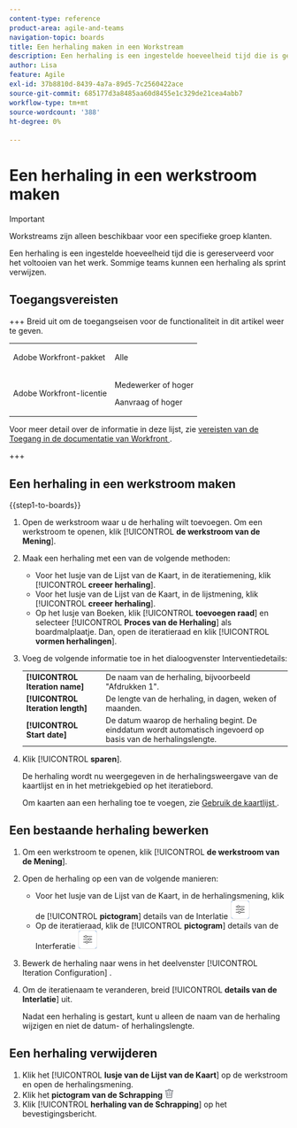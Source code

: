 ```yaml
---
content-type: reference
product-area: agile-and-teams
navigation-topic: boards
title: Een herhaling maken in een Workstream
description: Een herhaling is een ingestelde hoeveelheid tijd die is gereserveerd voor het voltooien van het werk. Sommige teams kunnen een herhaling als sprint verwijzen.
author: Lisa
feature: Agile
exl-id: 37b8810d-8439-4a7a-89d5-7c2560422ace
source-git-commit: 685177d3a8485aa60d8455e1c329de21cea4abb7
workflow-type: tm+mt
source-wordcount: '388'
ht-degree: 0%

---
```


# Een herhaling in een werkstroom maken

>[!IMPORTANT]
>
>Workstreams zijn alleen beschikbaar voor een specifieke groep klanten.

Een herhaling is een ingestelde hoeveelheid tijd die is gereserveerd voor het voltooien van het werk. Sommige teams kunnen een herhaling als sprint verwijzen.

## Toegangsvereisten

+++ Breid uit om de toegangseisen voor de functionaliteit in dit artikel weer te geven.

<table style="table-layout:auto"> 
 <col> 
 <col> 
 <tbody> 
  <tr> 
   <td role="rowheader">Adobe Workfront-pakket</td> 
   <td> <p>Alle</p> </td> 
  </tr> 
  <tr> 
   <td role="rowheader">Adobe Workfront-licentie</td> 
   <td> 
   <p>Medewerker of hoger</p> 
   <p>Aanvraag of hoger</p>
   </td> 
  </tr>  
 </tbody> 
</table>

Voor meer detail over de informatie in deze lijst, zie [&#x200B; vereisten van de Toegang in de documentatie van Workfront &#x200B;](/help/quicksilver/administration-and-setup/add-users/access-levels-and-object-permissions/access-level-requirements-in-documentation.md).

+++

## Een herhaling in een werkstroom maken

{{step1-to-boards}}

1. Open de werkstroom waar u de herhaling wilt toevoegen. Om een werkstroom te openen, klik [!UICONTROL **de werkstroom van de Mening**].
1. Maak een herhaling met een van de volgende methoden:

   * Voor het lusje van de Lijst van de Kaart, in de iteratiemening, klik [!UICONTROL **creeer herhaling**].
   * Voor het lusje van de Lijst van de Kaart, in de lijstmening, klik [!UICONTROL **creeer herhaling**].
   * Op het lusje van Boeken, klik [!UICONTROL **toevoegen raad**] en selecteer [!UICONTROL **Proces van de Herhaling**] als boardmalplaatje. Dan, open de iteratieraad en klik [!UICONTROL **vormen herhalingen**].

1. Voeg de volgende informatie toe in het dialoogvenster Interventiedetails:

   <table style="table-layout:auto"> 
    <tbody> 
     <tr> 
      <td><strong>[!UICONTROL Iteration name]</strong></td> 
      <td>De naam van de herhaling, bijvoorbeeld "Afdrukken 1".</td> 
     </tr> 
     <tr> 
      <td><strong>[!UICONTROL Iteration length]</strong></td> 
      <td>De lengte van de herhaling, in dagen, weken of maanden.</td> 
     </tr>
     <tr> 
      <td><strong>[!UICONTROL Start date]</strong></td> 
      <td>De datum waarop de herhaling begint. De einddatum wordt automatisch ingevoerd op basis van de herhalingslengte.</td> 
     </tr> 
    </tbody> 
   </table>

1. Klik [!UICONTROL **sparen**].

   De herhaling wordt nu weergegeven in de herhalingsweergave van de kaartlijst en in het metriekgebied op het iteratiebord.

   Om kaarten aan een herhaling toe te voegen, zie [&#x200B; Gebruik de kaartlijst &#x200B;](/help/quicksilver/agile/use-boards-agile-planning-tools/use-card-list.md).

## Een bestaande herhaling bewerken

1. Om een werkstroom te openen, klik [!UICONTROL **de werkstroom van de Mening**].
1. Open de herhaling op een van de volgende manieren:

   * Voor het lusje van de Lijst van de Kaart, in de herhalingsmening, klik de [!UICONTROL **pictogram**] details van de Interlatie ![&#x200B; van de Details van de Interlatie van 0&rbrace;.](assets/iteration-details-button.png)
   * Op de iteratieraad, klik de [!UICONTROL **pictogram**] details van de Interferatie ![&#x200B; in het metrieke gebied op het hoogste recht van de Details van de Interferatie.](assets/iteration-details-button.png)

1. Bewerk de herhaling naar wens in het deelvenster [!UICONTROL Iteration Configuration] .
1. Om de iteratienaam te veranderen, breid [!UICONTROL **details van de Interlatie**] uit.

   Nadat een herhaling is gestart, kunt u alleen de naam van de herhaling wijzigen en niet de datum- of herhalingslengte.

<!--   

1. <span class="preview">To add goals to the iteration, expand [!UICONTROL **Goals**].</span>
1. <span class="preview">Click [!UICONTROL **Add goal**], and type the goal name.</span>

   <span class="preview">As goals are completed during the iteration, you can select the check box to mark them complete, or click the **Delete** icon ![Delete icon](assets/delete.png) to delete a goal. The metrics area on the top right of the iteration shows how many goals exist and how many have been completed.</span>

<div class="preview">

## Assign cards to the next iteration

Use the [!UICONTROL Next Iteration] column to move cards from the current iteration to the next iteration, without sending them to the backlog first.

1. Move a card to the [!UICONTROL **Next Iteration**] column, or add a new card directly in the column.
1. Access the next iteration by clicking the [!UICONTROL **Next Iteration**] column title, or by clicking the up-pointing arrow next to the iteration name on the top of the screen.

   The cards that you marked to come over to the next iteration are placed in the columns that correspond with their status.

</div>
-->

## Een herhaling verwijderen

1. Klik het [!UICONTROL **lusje van de Lijst van de Kaart**] op de werkstroom en open de herhalingsmening.
1. Klik het **pictogram van de Schrapping** ![&#x200B; naast de herhaling 0&rbrace;.](assets/delete.png)
1. Klik [!UICONTROL **herhaling van de Schrapping**] op het bevestigingsbericht.
